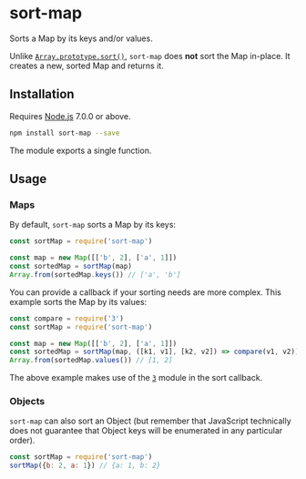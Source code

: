 # sort-map

Sorts a Map by its keys and/or values.

Unlike [`Array.prototype.sort()`](https://developer.mozilla.org/en-US/docs/Web/JavaScript/Reference/Global_Objects/Array/Sort), `sort-map` does **not** sort the Map in-place. It creates a new, sorted Map and returns it.

## Installation

Requires [Node.js](https://nodejs.org/) 7.0.0 or above.

```bash
npm install sort-map --save
```

The module exports a single function.

## Usage

### Maps

By default, `sort-map` sorts a Map by its keys:

```javascript
const sortMap = require('sort-map')

const map = new Map([['b', 2], ['a', 1]])
const sortedMap = sortMap(map)
Array.from(sortedMap.keys()) // ['a', 'b']
```

You can provide a callback if your sorting needs are more complex. This example sorts the Map by its values:

```javascript
const compare = require('3')
const sortMap = require('sort-map')

const map = new Map([['b', 2], ['a', 1]])
const sortedMap = sortMap(map, ([k1, v1], [k2, v2]) => compare(v1, v2))
Array.from(sortedMap.values()) // [1, 2]
```

The above example makes use of the [`3`](https://github.com/lamansky/3) module in the sort callback.

### Objects

`sort-map` can also sort an Object (but remember that JavaScript technically does not guarantee that Object keys will be enumerated in any particular order).

```javascript
const sortMap = require('sort-map')
sortMap({b: 2, a: 1}) // {a: 1, b: 2}
```
